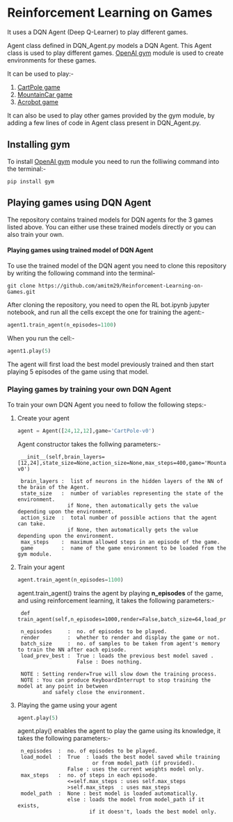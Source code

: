 # Reinforcement Learning on Games

It uses a DQN Agent (Deep Q-Learner) to play different games.

Agent class defined in DQN_Agent.py models a DQN Agent.
This Agent class is used to play different games. 
<a href = "https://gym.openai.com/">OpenAI gym</a> module is used to create environments for these games.

It can be used to play:-
1. <a href = "https://gym.openai.com/envs/CartPole-v1/">CartPole game</a>
2. <a href = "https://gym.openai.com/envs/MountainCar-v0/">MountainCar game</a>
3. <a href = "https://gym.openai.com/envs/Acrobot-v1/">Acrobot game</a>

It can also be used to play other games provided by the gym module, by adding a few lines of code in Agent class present in DQN_Agent.py.

## Installing gym
To install <a href = "https://gym.openai.com/">OpenAI gym</a> module you need to run the folliwing command into the terminal:-

```
pip install gym
```

## Playing games using DQN Agent
The repository contains trained models for DQN agents for the 3 games listed above. You can either use these trained models directly or you can also train your own.

#### Playing games using trained model of DQN Agent
To use the trained model of the DQN agent you need to clone this repository by writing the following command into the terminal-

```
git clone https://github.com/amitm29/Reinforcement-Learning-on-Games.git
```

After cloning the repository, you need to open the RL bot.ipynb jupyter notebook, and run all the cells except the one for training the agent:-

```python
agent1.train_agent(n_episodes=1100)
```

When you run the cell:-
```python
agent1.play(5)
```
The agent will first load the best model previously trained and then start playing 5 episodes of the game using that model.


### Playing games by training your own DQN Agent
To train your own DQN Agent you need to follow the following steps:-

1. Create your agent

   ```python
   agent = Agent([24,12,12],game='CartPole-v0')
   ```
   Agent constructor takes the follwing parameters:-
   
        __init__(self,brain_layers=[12,24],state_size=None,action_size=None,max_steps=400,game='MountainCar-v0')
        
        brain_layers :  list of neurons in the hidden layers of the NN of the brain of the Agent.
        state_size   :  number of variables representing the state of the environment.
                       if None, then automatically gets the value depending upon the environment.
        action_size  :  total number of possible actions that the agent can take.
                       if None, then automatically gets the value depending upon the environment.
        max_steps    :  maximum allowed steps in an episode of the game.
        game         :  name of the game environment to be loaded from the gym module.
 
 
2. Train your agent

   ```python
   agent.train_agent(n_episodes=1100)
   ```
   agent.train_agent() trains the agent by playing **n_episodes** of the game, and using reinforcement learning, it takes the following parameters:-
   
        def train_agent(self,n_episodes=1000,render=False,batch_size=64,load_prev_best=False)
        
        n_episodes     :  no. of episodes to be played.
        render         :  whether to render and display the game or not.
        batch_size     :  no. of samples to be taken from agent's memory to train the NN after each episode.
        load_prev_best :  True : loads the previous best model saved .
                          False : Does nothing.
                          
        NOTE : Setting render=True will slow down the training process.
        NOTE : You can produce KeyboardInterrupt to stop training the model at any point in between 
               and safely close the environment.


3. Playing the game using your agent

   ```python
   agent.play(5)
   ```
   agent.play() enables the agent to play the game using its knowledge, it takes the following parameters:-
   
        n_episodes  :  no. of episodes to be played.
        load_model  :  True  : loads the best model saved while training 
                               or from model_path (if provided).
                       False : uses the current weights model only.
        max_steps   :  no. of steps in each episode.
                       <=self.max_steps : uses self.max_steps
                       >self.max_steps  : uses max_steps
        model_path  :  None : best model is loaded automatically.
                       else : loads the model from model_path if it exists,
                              if it doesn't, loads the best model only.
        
